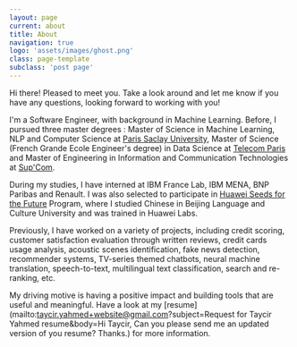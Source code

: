 ```yaml
---
layout: page
current: about
title: About
navigation: true
logo: 'assets/images/ghost.png'
class: page-template
subclass: 'post page'
---
```


Hi there! Pleased to meet you. Take a look around and let me know if you have any questions, looking forward to working with you!

I'm a Software Engineer, with background in Machine Learning. Before, I pursued three master degrees : Master of Science in Machine Learning, NLP and Computer Science at [Paris Saclay University](https://www.universite-paris-saclay.fr/en), Master of Science (French Grande Ecole Engineer's degree) in Data Science at [Telecom Paris](https://www.telecom-paris.fr/en/home) and Master of Engineering in Information and Communication Technologies at [Sup'Com](http://www.supcom.mincom.tn/Fr/accueil_46_3).

During my studies, I have interned at IBM France Lab, IBM MENA, BNP Paribas and Renault. I was also selected to participate in [Huawei Seeds for the Future](https://huawei.eu/what-we-do/seeds-future) Program, where I studied Chinese in Beijing Language and Culture University and was trained in Huawei Labs. 

Previously, I have worked on a variety of projects, including credit scoring, customer satisfaction evaluation through written reviews, credit cards usage analysis, acoustic scenes identification, fake news detection, recommender systems, TV-series themed chatbots, neural machine translation, speech-to-text, multilingual text classification, search and re-ranking, etc. 

My driving motive is having a positive impact and building tools that are useful and meaningful. Have a look at my [resume](mailto:taycir.yahmed+website@gmail.com?subject=Request for Taycir Yahmed resume&body=Hi Taycir, Can you please send me an updated version of you resume? Thanks.) for more information.
